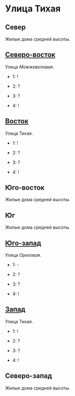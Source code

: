 # Улица Тихая

## Север

Жилые дома средней высоты.

## [Северо-восток](./530075.md)

Улица *Можжевеловая*.

* 1:    !
* 2:    ?

* 3:    ?
* 4:    !

## [Восток](./540080.md)

Улица Тихая.

* 1:    !
* 2:    ?

* 3:    ?
* 4:    !

## Юго-восток

Жилые дома средней высоты.

## Юг

Жилые дома средней высоты.

## [Юго-запад](./525085.md)

Улица *Ореховая*.

* 1:    -
* 2:    ?

* 3:    ?
* 4:    !

## [Запад](./520080.md)

Улица Тихая.

* 1:    !
* 2:    ?

* 3:    ?
* 4:    !

## Северо-запад

Жилые дома средней высоты.

